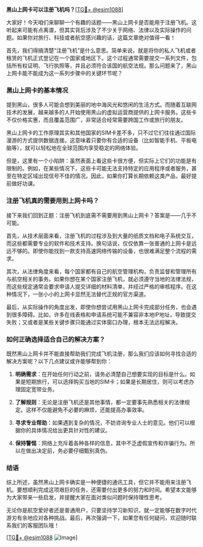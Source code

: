 **黑山上网卡可以注册飞机吗？**[[TG💪+ @esim1088](https://t.me/s/esim1088)]

大家好！今天咱们来聊聊一个有趣的话题——黑山上网卡是否能用于注册飞机。这听起来可能有点离谱，但其实背后涉及了不少关于网络、法律以及实际操作的问题。如果你对旅行、科技或者航空感兴趣的话，这篇文章绝对值得一看！

首先，我们得搞清楚“注册飞机”是什么意思。简单来说，就是将你的私人飞机或者租赁的飞机正式登记在一个国家或地区下。这个过程通常需要提交一系列文件，包括所有权证明、飞行执照等，并且必须符合该国的航空法规。那么问题来了，黑山上网卡能不能成为这一系列步骤中的关键环节呢？

### 黑山上网卡的基本情况

提到黑山，很多人可能会想到美丽的地中海风光和悠闲的生活方式。而随着互联网技术的发展，越来越多的人开始使用黑山的虚拟运营商提供的上网卡服务。这些卡不仅价格实惠，而且覆盖范围广，非常适合经常需要跨国工作或旅行的朋友。

黑山上网卡的工作原理其实和其他国家的SIM卡差不多，只不过它们往往通过国际漫游的方式提供数据连接。这意味着只要你有合适的设备（比如智能手机、平板电脑等），就可以轻松地在全球范围内享受稳定的网络体验。

但是，这里有一个小陷阱：虽然表面上看这些卡很方便，但实际上它们的功能是有限制的。例如，在某些情况下，这些卡可能无法支持特定的应用程序或者服务，甚至在特定区域出现信号不佳的情况。因此，如果你打算长期依赖这类产品，最好提前做好功课。

### 注册飞机真的需要用到上网卡吗？

接下来我们回到正题：注册飞机到底需不需要用到黑山上网卡？答案是——几乎不可能。

首先，从技术层面来看，注册飞机的过程涉及到大量的纸质文档和电子系统交互，而这些都需要专业的软件和技术支持。换句话说，仅仅依靠一张普通的上网卡是远远不够的。即使你能找到一款支持高速网络传输的设备，也很难满足整个流程的需求。

其次，从法律角度来看，每个国家都有自己的航空管理机构，负责监督和管理所有与航空相关的事务。如果你想在某个国家注册飞机，就必须遵守当地的法律法规，而这些规定通常会要求申请人提交详细的材料清单，并经过严格的审核程序。在这种情况下，一张小小的上网卡显然无法替代正规的官方渠道。

最后，从实际操作的角度出发，即使你想尝试用黑山上网卡完成部分任务，也会遇到很多障碍。比如，许多在线表格和申请系统可能不兼容非本地IP地址，导致提交失败；又或者是某些关键步骤只能通过实体窗口办理，根本无法远程解决。

### 如何正确选择适合自己的解决方案？

既然黑山上网卡并不能直接帮助我们完成飞机注册，那么我们应该如何寻找合适的解决方案呢？以下几点建议或许能够帮到你：

1. **明确需求**：在开始任何行动之前，请务必清楚自己想要实现的目标是什么。如果是短期旅行，可以选择购买当地的SIM卡；如果是长期居住，则可以考虑办理固定宽带业务。
   
2. **了解规则**：无论是注册飞机还是其他事情，都一定要事先熟悉相关的法律规定。这样不仅能避免不必要的麻烦，还能提高办事效率。
   
3. **寻求专业帮助**：如果遇到复杂的情况，不妨咨询专业人士的意见。他们可以根据你的具体情况给出更具针对性的建议。
   
4. **保持警惕**：网络上充斥着各种各样的信息，其中不乏虚假宣传和诈骗行为。所以在做出决定前，务必要仔细甄别真伪。

### 结语

综上所述，虽然黑山上网卡确实是一种便捷的通讯工具，但它并不能用来注册飞机。要想顺利完成这项艰巨的任务，还需要付出更多的努力和时间。希望本文能够为大家带来一些启发，并提醒大家在面对类似问题时保持理性思考。

无论你是航空爱好者还是普通用户，只要坚持学习新知识，就一定能够在数字时代游刃有余地应对各种挑战。最后，再次强调一下，如果您有任何疑问，欢迎随时联系我们的客服团队哦！

[[TG💪+ @esim1088](https://t.me/s/esim1088) ![Image](https://i.postimg.cc/4NQfJmqS/Snipaste-2025-05-13-00-14-12.png)]